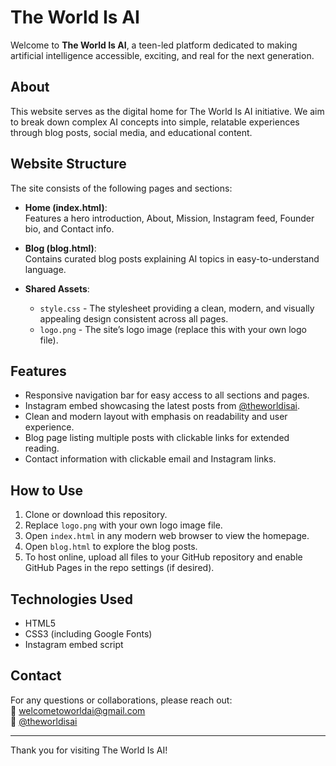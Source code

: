# The World Is AI

Welcome to **The World Is AI**, a teen-led platform dedicated to making artificial intelligence accessible, exciting, and real for the next generation.

## About

This website serves as the digital home for The World Is AI initiative. We aim to break down complex AI concepts into simple, relatable experiences through blog posts, social media, and educational content.

## Website Structure

The site consists of the following pages and sections:

- **Home (index.html)**:  
  Features a hero introduction, About, Mission, Instagram feed, Founder bio, and Contact info.

- **Blog (blog.html)**:  
  Contains curated blog posts explaining AI topics in easy-to-understand language.

- **Shared Assets**:  
  - `style.css` - The stylesheet providing a clean, modern, and visually appealing design consistent across all pages.  
  - `logo.png` - The site’s logo image (replace this with your own logo file).

## Features

- Responsive navigation bar for easy access to all sections and pages.  
- Instagram embed showcasing the latest posts from [@theworldisai](https://instagram.com/theworldisai).  
- Clean and modern layout with emphasis on readability and user experience.  
- Blog page listing multiple posts with clickable links for extended reading.  
- Contact information with clickable email and Instagram links.

## How to Use

1. Clone or download this repository.  
2. Replace `logo.png` with your own logo image file.  
3. Open `index.html` in any modern web browser to view the homepage.  
4. Open `blog.html` to explore the blog posts.  
5. To host online, upload all files to your GitHub repository and enable GitHub Pages in the repo settings (if desired).

## Technologies Used

- HTML5  
- CSS3 (including Google Fonts)  
- Instagram embed script  

## Contact

For any questions or collaborations, please reach out:  
📧 welcometoworldai@gmail.com  
📸 [@theworldisai](https://instagram.com/theworldisai)

---

Thank you for visiting The World Is AI!

